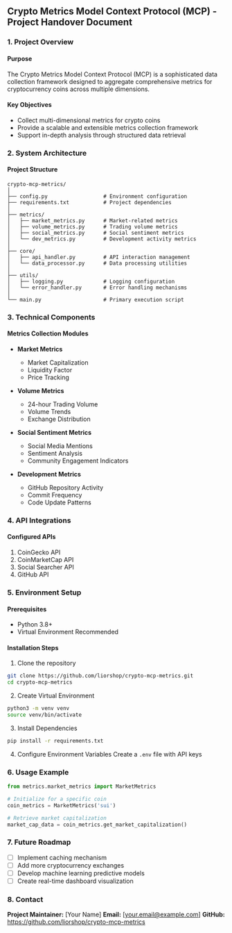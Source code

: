 ## Crypto Metrics Model Context Protocol (MCP) - Project Handover Document

### 1. Project Overview
#### Purpose
The Crypto Metrics Model Context Protocol (MCP) is a sophisticated data collection framework designed to aggregate comprehensive metrics for cryptocurrency coins across multiple dimensions.

#### Key Objectives
- Collect multi-dimensional metrics for crypto coins
- Provide a scalable and extensible metrics collection framework
- Support in-depth analysis through structured data retrieval

### 2. System Architecture
#### Project Structure
```
crypto-mcp-metrics/
│
├── config.py                  # Environment configuration
├── requirements.txt           # Project dependencies
│
├── metrics/
│   ├── market_metrics.py      # Market-related metrics
│   ├── volume_metrics.py      # Trading volume metrics
│   ├── social_metrics.py      # Social sentiment metrics
│   └── dev_metrics.py         # Development activity metrics
│
├── core/
│   ├── api_handler.py         # API interaction management
│   └── data_processor.py      # Data processing utilities
│
├── utils/
│   ├── logging.py             # Logging configuration
│   └── error_handler.py       # Error handling mechanisms
│
└── main.py                    # Primary execution script
```

### 3. Technical Components
#### Metrics Collection Modules
- **Market Metrics**
  - Market Capitalization
  - Liquidity Factor
  - Price Tracking

- **Volume Metrics**
  - 24-hour Trading Volume
  - Volume Trends
  - Exchange Distribution

- **Social Sentiment Metrics**
  - Social Media Mentions
  - Sentiment Analysis
  - Community Engagement Indicators

- **Development Metrics**
  - GitHub Repository Activity
  - Commit Frequency
  - Code Update Patterns

### 4. API Integrations
#### Configured APIs
1. CoinGecko API
2. CoinMarketCap API
3. Social Searcher API
4. GitHub API

### 5. Environment Setup
#### Prerequisites
- Python 3.8+
- Virtual Environment Recommended

#### Installation Steps
1. Clone the repository
```bash
git clone https://github.com/liorshop/crypto-mcp-metrics.git
cd crypto-mcp-metrics
```

2. Create Virtual Environment
```bash
python3 -m venv venv
source venv/bin/activate
```

3. Install Dependencies
```bash
pip install -r requirements.txt
```

4. Configure Environment Variables
Create a `.env` file with API keys

### 6. Usage Example
```python
from metrics.market_metrics import MarketMetrics

# Initialize for a specific coin
coin_metrics = MarketMetrics('sui')

# Retrieve market capitalization
market_cap_data = coin_metrics.get_market_capitalization()
```

### 7. Future Roadmap
- [ ] Implement caching mechanism
- [ ] Add more cryptocurrency exchanges
- [ ] Develop machine learning predictive models
- [ ] Create real-time dashboard visualization

### 8. Contact
**Project Maintainer:** [Your Name]
**Email:** [your.email@example.com]
**GitHub:** https://github.com/liorshop/crypto-mcp-metrics

